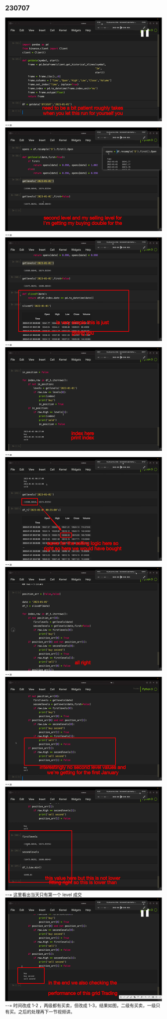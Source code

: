 ## 230707

<img src='./img/2023-07-07-16-20-27.png' height=333px></img>  
--=  
<img src='./img/2023-07-07-16-22-10.png' height=333px></img>  
--=  
<img src='./img/2023-07-07-16-23-39.png' height=333px></img>  
--=  
<img src='./img/2023-07-07-16-44-42.png' height=333px></img>  
--=  
<img src='./img/2023-07-07-16-46-24.png' height=333px></img>  
--=  
<img src='./img/2023-07-07-16-53-29.png' height=333px></img>  
--=  
<img src='./img/2023-07-07-16-54-25.png' height=333px></img>  
--=  
<img src='./img/2023-07-07-17-11-53.png' height=333px></img>  
--= 这里看出当天只有第一个 level 成交
<img src='./img/2023-07-07-17-14-37.png' height=333px></img>  
--= 时间改成 1-2 ，两级都有买卖，但改成 1-3，结果如图，二级有买卖，一级只有买。之后的处理再下一节视频讲。
